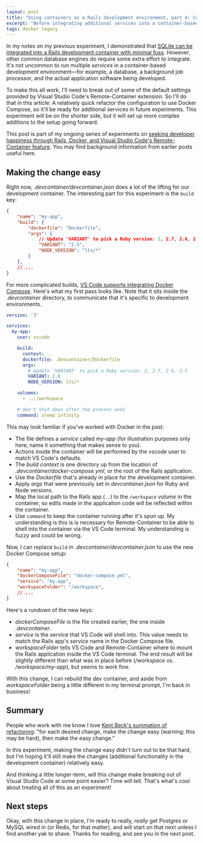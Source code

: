 ```yaml
---
layout: post
title: "Using containers as a Rails development environment, part 4: Composing services"
excerpt: "Before integrating additional services into a container-based development environment, we need to start thinking about the app as a collection of services. Here's how to begin that process."
tags: docker legacy
---
```


In my notes on my previous experiment, I demonstrated that [SQLite can be integrated into a Rails development container with minimal fuss](/2021/03/07/docker-devcontainer-series-database-sqlite.html). However, other common database engines _do_ require some extra effort to integrate. It's not uncommon to run  multiple _services_ in a container-based development environment—for example, a database, a background job processor, and the actual application software being developed.

To make this all work, I'll need to break out of some of the default settings provided by Visual Studio Code's Remote-Container extension. So I'll do that in this article: A relatively quick refactor the configuration to use Docker Compose, so it'll be ready for additional services in future experiments. This experiment will be on the shorter side, but it will set up more complex additions to the setup going forward.

<div class="alert alert-info">
  This post is part of my ongoing series of experiments on <a href="/tag/docker.html">seeking developer happiness through Rails, Docker, and Visual Studio Code's Remote-Container feature</a>. You may find background information from earlier posts useful here.
</div>


## Making the change easy

Right now, _.devcontainer/devcontainer.json_ does a lot of the lifting for our development container. The interesting part for this experiment is the `build` key:

```json
{
 	"name": "my-app",
	"build": {
 		"dockerfile": "Dockerfile",
 		"args": { 
 			// Update 'VARIANT' to pick a Ruby version: 2, 2.7, 2.6, 2.5
 			"VARIANT": "2.5",
 			"NODE_VERSION": "lts/*"
 		}
 	},
	// ...
}
```

For more complicated builds, [VS Code supports integrating Docker Compose](https://code.visualstudio.com/docs/remote/create-dev-container#_use-docker-compose). Here's what my first pass looks like. Note that it sits inside the _.devcontainer_ directory, to communicate that it's specific to development environments.

```yml
version: '3'

services:
  my-app:
    user: vscode

    build:
      context: ..
      dockerfile: .devcontainer/Dockerfile
      args:
        # Update 'VARIANT' to pick a Ruby version: 2, 2.7, 2.6, 2.5
        VARIANT: 2.6
        NODE_VERSION: lts/*

    volumes:
      - ..:/workspace

    # don't shut down after the process ends
    command: sleep infinity
```

This may look familiar if you've worked with Docker in the past:

- The file defines a _service_ called _my-app_ (for illustration purposes only here; name it something that makes sense to you).
- Actions inside the container will be performed by the _vscode_ user to match VS Code's defaults.
- The _build context_ is one directory up from the location of _.devcontainer/docker-compose.yml_, or the root of the Rails application.
- Use the _Dockerfile_ that's already in place for the development container.
- Apply _args_ that were previously set in _devcontainer.json_ for Ruby and Node versions.
- Map the local path to the Rails app (`..`) to the `/workspace` _volume_ in the container, so edits made in the application code will be reflected within the container.
- Use `command` to keep the container running after it's spun up. My understanding is this is is necessary for Remote-Container to be able to shell into the container via the VS Code terminal. My understanding is fuzzy and could be wrong.

Now, I can replace `build`  in _.devcontainer/devcontainer.json_ to use the new Docker Compose setup:

```json
{
 	"name": "my-app",
	"dockerComposeFile": "docker-compose.yml",
 	"service": "my-app",
 	"workspaceFolder": "/workspace",
	// ...
}
```

Here's a rundown of the new keys:

- _dockerComposeFile_ is the file created earlier, the one inside _.devcontainer_.
- _service_ is the service that VS Code will shell into. This value needs to match the Rails app's _service_ name in the Docker Compose file.
- _workspaceFolder_ tells VS Code and Remote-Container where to mount the Rails application inside the VS Code terminal. The end result will be slightly different than what was in place before (_/workspace_ vs. _/workspace/my-app_), but seems to work fine.

With this change, I can rebuild the dev container, and aside from _workspaceFolder_ being a little different in my terminal prompt, I'm back in business!


## Summary

People who work with me know I love [Kent Beck's summation of refactoring](https://twitter.com/kentbeck/status/250733358307500032?lang=en): "for each desired change, make the change easy (warning: this may be hard), then make the easy change."

In this experiment, making the change easy didn't turn out to be that hard, but I'm hoping it'll still make the changes (additional functionality in the development container) relatively easy.

And thinking a little longer-term, will this change make breaking out of Visual Studio Code at some point easier? Time will tell. That's what's cool about treating all of this as an experiment!


## Next steps

Okay, with this change in place, I'm ready to really, _really_ get Postgres or MySQL wired in (or Redis, for that matter), and will start on that next unless I find another yak to shave. Thanks for reading, and see you in the next post.
